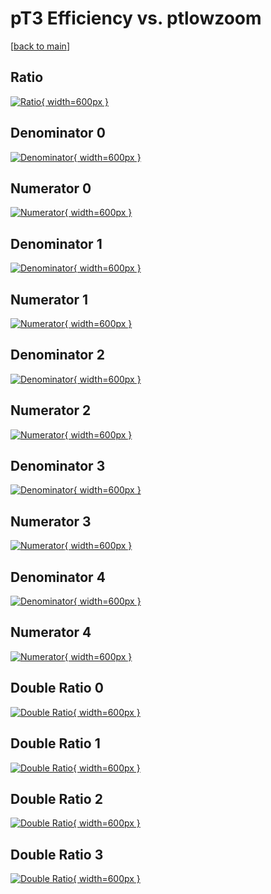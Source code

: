 # pT3 Efficiency vs. ptlowzoom

[[back to main](./)]



## Ratio

[![Ratio](../mtv/var/pT3_vtr_11_1_eff_ptlowzoom.png){ width=600px }](../mtv/var/pT3_vtr_11_1_eff_ptlowzoom.pdf)

## Denominator 0

[![Denominator](../mtv/den/pT3_vtr_11_1_eff_ptlowzoom_den0.png){ width=600px }](../mtv/den/pT3_vtr_11_1_eff_ptlowzoom_den0.pdf)

## Numerator 0

[![Numerator](../mtv/num/pT3_vtr_11_1_eff_ptlowzoom_num0.png){ width=600px }](../mtv/num/pT3_vtr_11_1_eff_ptlowzoom_num0.pdf)

## Denominator 1

[![Denominator](../mtv/den/pT3_vtr_11_1_eff_ptlowzoom_den1.png){ width=600px }](../mtv/den/pT3_vtr_11_1_eff_ptlowzoom_den1.pdf)

## Numerator 1

[![Numerator](../mtv/num/pT3_vtr_11_1_eff_ptlowzoom_num1.png){ width=600px }](../mtv/num/pT3_vtr_11_1_eff_ptlowzoom_num1.pdf)

## Denominator 2

[![Denominator](../mtv/den/pT3_vtr_11_1_eff_ptlowzoom_den2.png){ width=600px }](../mtv/den/pT3_vtr_11_1_eff_ptlowzoom_den2.pdf)

## Numerator 2

[![Numerator](../mtv/num/pT3_vtr_11_1_eff_ptlowzoom_num2.png){ width=600px }](../mtv/num/pT3_vtr_11_1_eff_ptlowzoom_num2.pdf)

## Denominator 3

[![Denominator](../mtv/den/pT3_vtr_11_1_eff_ptlowzoom_den3.png){ width=600px }](../mtv/den/pT3_vtr_11_1_eff_ptlowzoom_den3.pdf)

## Numerator 3

[![Numerator](../mtv/num/pT3_vtr_11_1_eff_ptlowzoom_num3.png){ width=600px }](../mtv/num/pT3_vtr_11_1_eff_ptlowzoom_num3.pdf)

## Denominator 4

[![Denominator](../mtv/den/pT3_vtr_11_1_eff_ptlowzoom_den4.png){ width=600px }](../mtv/den/pT3_vtr_11_1_eff_ptlowzoom_den4.pdf)

## Numerator 4

[![Numerator](../mtv/num/pT3_vtr_11_1_eff_ptlowzoom_num4.png){ width=600px }](../mtv/num/pT3_vtr_11_1_eff_ptlowzoom_num4.pdf)

## Double Ratio 0

[![Double Ratio](../mtv/ratio/pT3_vtr_11_1_eff_ptlowzoom_ratio0.png){ width=600px }](../mtv/ratio/pT3_vtr_11_1_eff_ptlowzoom_ratio0.pdf)

## Double Ratio 1

[![Double Ratio](../mtv/ratio/pT3_vtr_11_1_eff_ptlowzoom_ratio1.png){ width=600px }](../mtv/ratio/pT3_vtr_11_1_eff_ptlowzoom_ratio1.pdf)

## Double Ratio 2

[![Double Ratio](../mtv/ratio/pT3_vtr_11_1_eff_ptlowzoom_ratio2.png){ width=600px }](../mtv/ratio/pT3_vtr_11_1_eff_ptlowzoom_ratio2.pdf)

## Double Ratio 3

[![Double Ratio](../mtv/ratio/pT3_vtr_11_1_eff_ptlowzoom_ratio3.png){ width=600px }](../mtv/ratio/pT3_vtr_11_1_eff_ptlowzoom_ratio3.pdf)

